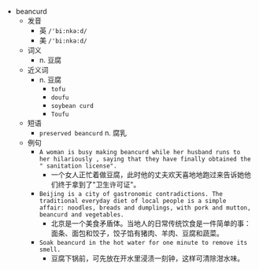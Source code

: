 - beancurd
  - 发音
    - 英 `/'bi:nkə:d/`
    - 美 `/'bi:nkə:d/`
  - 词义
    - n. 豆腐
  - 近义词
    - n. 豆腐
      - `tofu`
      - `doufu`
      - `soybean curd`
      - `Toufu`
  - 短语
    - `preserved beancurd` n. 腐乳 
  - 例句
    - `A woman is busy making beancurd while her husband runs to her hilariously , saying that they have finally obtained the " sanitation license".`
      - 一个女人正忙着做豆腐，此时他的丈夫欢天喜地地跑过来告诉她他们终于拿到了"卫生许可证"。
    - `Beijing is a city of gastronomic contradictions. The traditional everyday diet of local people is a simple affair: noodles, breads and dumplings, with pork and mutton, beancurd and vegetables.`
      - 北京是一个美食矛盾体。当地人的日常传统饮食是一件简单的事：面条、面包和饺子，饺子馅有猪肉、羊肉、豆腐和蔬菜。
    - `Soak beancurd in the hot water for one minute to remove its smell.`
      - 豆腐下锅前，可先放在开水里浸渍一刻钟，这样可清除泔水味。

